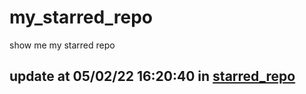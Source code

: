 # my_starred_repo
show me my starred repo

update at 05/02/22 16:20:40 in [starred_repo](./index.html)
---

